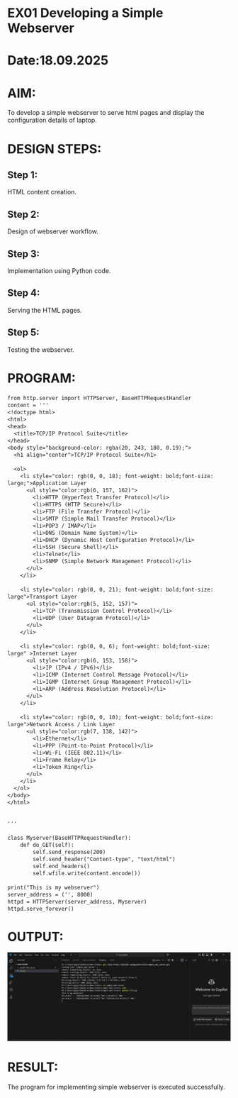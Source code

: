 # EX01 Developing a Simple Webserver

# Date:18.09.2025
# AIM:
To develop a simple webserver to serve html pages and display the configuration details of laptop.

# DESIGN STEPS:
## Step 1:
HTML content creation.

## Step 2:
Design of webserver workflow.

## Step 3:
Implementation using Python code.

## Step 4:
Serving the HTML pages.

## Step 5:
Testing the webserver.

# PROGRAM:
```
from http.server import HTTPServer, BaseHTTPRequestHandler
content = '''
<!doctype html>
<html>
<head>
  <title>TCP/IP Protocol Suite</title>
</head>
<body style="background-color: rgba(20, 243, 180, 0.19);">
  <h1 align="center">TCP/IP Protocol Suite</h1>
  
  <ol>
    <li style="color: rgb(0, 0, 18); font-weight: bold;font-size: large;">Application Layer
      <ul style="color:rgb(6, 157, 162)">
        <li>HTTP (HyperText Transfer Protocol)</li>
        <li>HTTPS (HTTP Secure)</li>
        <li>FTP (File Transfer Protocol)</li>
        <li>SMTP (Simple Mail Transfer Protocol)</li>
        <li>POP3 / IMAP</li>
        <li>DNS (Domain Name System)</li>
        <li>DHCP (Dynamic Host Configuration Protocol)</li>
        <li>SSH (Secure Shell)</li>
        <li>Telnet</li>
        <li>SNMP (Simple Network Management Protocol)</li>
      </ul>
    </li>

    <li style="color: rgb(0, 0, 21); font-weight: bold;font-size: large">Transport Layer
      <ul style="color:rgb(5, 152, 157)">
        <li>TCP (Transmission Control Protocol)</li>
        <li>UDP (User Datagram Protocol)</li>
      </ul>
    </li>

    <li style="color: rgb(0, 0, 6); font-weight: bold;font-size: large" >Internet Layer
      <ul style="color:rgb(6, 153, 158)">
        <li>IP (IPv4 / IPv6)</li>
        <li>ICMP (Internet Control Message Protocol)</li>
        <li>IGMP (Internet Group Management Protocol)</li>
        <li>ARP (Address Resolution Protocol)</li>
      </ul>
    </li>

    <li style="color: rgb(0, 0, 10); font-weight: bold;font-size: large">Network Access / Link Layer
      <ul style="color:rgb(7, 138, 142)">
        <li>Ethernet</li>
        <li>PPP (Point-to-Point Protocol)</li>
        <li>Wi-Fi (IEEE 802.11)</li>
        <li>Frame Relay</li>
        <li>Token Ring</li>
      </ul>
    </li>
  </ol>
</body>
</html>


'''

class Myserver(BaseHTTPRequestHandler):
    def do_GET(self):
        self.send_response(200)
        self.send_header("Content-type", "text/html")
        self.end_headers()
        self.wfile.write(content.encode())

print("This is my webserver")
server_address = ('', 8000)
httpd = HTTPServer(server_address, Myserver)
httpd.serve_forever()
```
# OUTPUT:
![alt text](<Screenshot 2025-09-18 133626.png>)




# RESULT:
The program for implementing simple webserver is executed successfully.
